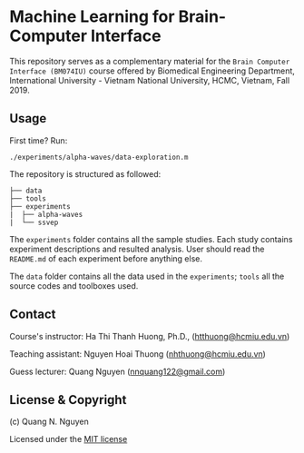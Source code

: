# Machine Learning for Brain-Computer Interface

This repository serves as a complementary material for the `Brain Computer Interface (BM074IU)` course offered by Biomedical Engineering Department, International University - Vietnam National University, HCMC, Vietnam, Fall 2019.


## Usage

First time? Run:

```./experiments/alpha-waves/data-exploration.m```

The repository is structured as followed:

```terminal
├── data
├── tools
├── experiments
|  ├── alpha-waves
|  └── ssvep
```

The `experiments` folder contains all the sample studies. Each study contains experiment descriptions and resulted analysis. User should read the `README.md` of each experiment before anything else.

The `data` folder contains all the data used in the `experiments`; `tools` all the source codes and toolboxes used.


## Contact

Course's instructor: 
    Ha Thi Thanh Huong, Ph.D.,
    (htthuong@hcmiu.edu.vn)

Teaching assistant:
    Nguyen Hoai Thuong (nhthuong@hcmiu.edu.vn)

Guess lecturer: 
    Quang Nguyen (nnquang122@gmail.com)


## License & Copyright

(c) Quang N. Nguyen

Licensed under the [MIT license](LICENSE)